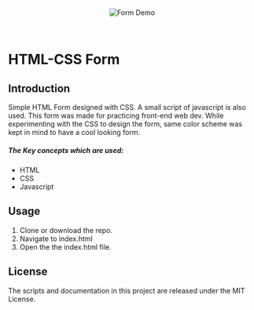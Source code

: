 <br>
<p align="center">
    <img src="https://github.com/MLSA-UETP/HacktoberFest-22/blob/main/HTML-CSS-Form/demo.png" alt="Form Demo">
</p>
<br>

# HTML-CSS Form
## Introduction
Simple HTML Form designed with CSS. A small script of javascript is also used. This form was made for practicing front-end web dev. While experimenting with the CSS to design the form, same color scheme was kept in mind to have a cool looking form. 

##### The Key concepts which are used:
- HTML 
- CSS
- Javascript 
## Usage
1. Clone or download the repo.
2. Navigate to index.html
3. Open the the index.html file.
## License 
The scripts and documentation in this project are released under the MIT License.
